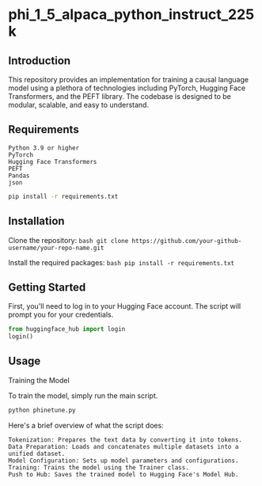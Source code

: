 # phi_1_5_alpaca_python_instruct_225k

## Introduction

This repository provides an implementation for training a causal language model using a plethora of technologies including PyTorch, Hugging Face Transformers, and the PEFT library. The codebase is designed to be modular, scalable, and easy to understand.

## Requirements

    Python 3.9 or higher
    PyTorch
    Hugging Face Transformers
    PEFT
    Pandas
    json

```bash
pip install -r requirements.txt
```
## Installation

Clone the repository:
    ```bash
    git clone https://github.com/your-github-username/your-repo-name.git
    ```

Install the required packages:
    ```bash
    pip install -r requirements.txt
    ```

## Getting Started

First, you'll need to log in to your Hugging Face account. The script will prompt you for your credentials.

```python
from huggingface_hub import login
login()
```
## Usage
Training the Model

To train the model, simply run the main script.

```bash
python phinetune.py
```

Here's a brief overview of what the script does:

    Tokenization: Prepares the text data by converting it into tokens.
    Data Preparation: Loads and concatenates multiple datasets into a unified dataset.
    Model Configuration: Sets up model parameters and configurations.
    Training: Trains the model using the Trainer class.
    Push to Hub: Saves the trained model to Hugging Face's Model Hub.
